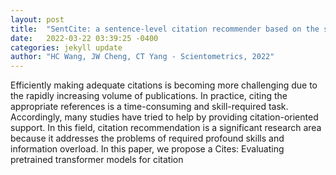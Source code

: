 ```yaml
---
layout: post
title:  "SentCite: a sentence-level citation recommender based on the salient similarity among multiple segments"
date:   2022-03-22 03:39:25 -0400
categories: jekyll update
author: "HC Wang, JW Cheng, CT Yang - Scientometrics, 2022"
---
```

Efficiently making adequate citations is becoming more challenging due to the rapidly increasing volume of publications. In practice, citing the appropriate references is a time-consuming and skill-required task. Accordingly, many studies have tried to help by providing citation-oriented support. In this field, citation recommendation is a significant research area because it addresses the problems of required profound skills and information overload. In this paper, we propose a Cites: Evaluating pretrained transformer models for citation